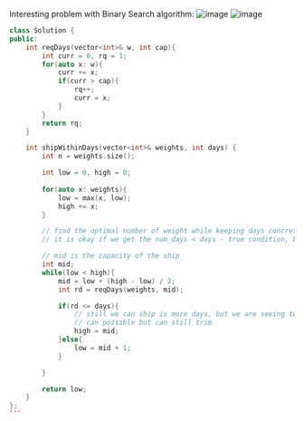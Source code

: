 Interesting problem with Binary Search algorithm: 
![image](https://github.com/user-attachments/assets/5b396da1-410e-4d30-81a6-9eec084e27b8)
![image](https://github.com/user-attachments/assets/63ae63c2-fe59-4a5a-960d-d2cec15ad073)

```c++
class Solution {
public:
    int reqDays(vector<int>& w, int cap){
        int curr = 0, rq = 1;
        for(auto x: w){
            curr += x;
            if(curr > cap){
                rq++;
                curr = x;
            }
        }
        return rq;
    }

    int shipWithinDays(vector<int>& weights, int days) {
        int n = weights.size();

        int low = 0, high = 0;
        
        for(auto x: weights){
            low = max(x, low);
            high += x;
        }

        // find the optimal number of weight while keeping days concrete
        // it is okay if we get the num_days < days - true condition, but should not get > days - false condition

        // mid is the capacity of the ship
        int mid;
        while(low < high){
            mid = low + (high - low) / 2;
            int rd = reqDays(weights, mid);

            if(rd <= days){
                // still we can ship is more days, but we are seeing to further reduce it down
                // can possible but can still trim
                high = mid;
            }else{
                low = mid + 1;
            }

        }

        return low;
    }
};
```​

